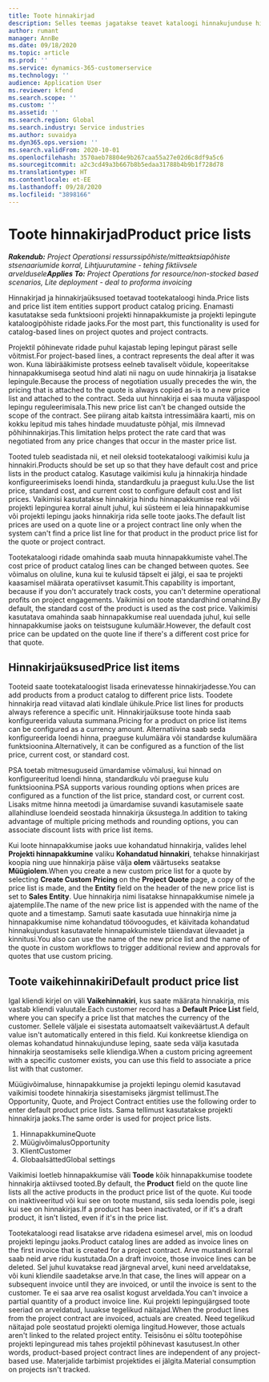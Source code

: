 ```yaml
---
title: Toote hinnakirjad
description: Selles teemas jagatakse teavet kataloogi hinnakujunduse hinnakirjade kohta, mida kasutatakse projekti hinnapakkumiste ja lepingute jaoks.
author: rumant
manager: AnnBe
ms.date: 09/18/2020
ms.topic: article
ms.prod: ''
ms.service: dynamics-365-customerservice
ms.technology: ''
audience: Application User
ms.reviewer: kfend
ms.search.scope: ''
ms.custom: ''
ms.assetid: ''
ms.search.region: Global
ms.search.industry: Service industries
ms.author: suvaidya
ms.dyn365.ops.version: ''
ms.search.validFrom: 2020-10-01
ms.openlocfilehash: 3570aeb78804e9b267caa55a27e02d6c8df9a5c6
ms.sourcegitcommit: a2c3cd49a3b667b8b5edaa31788b4b9b1f728d78
ms.translationtype: HT
ms.contentlocale: et-EE
ms.lasthandoff: 09/28/2020
ms.locfileid: "3898166"
---
```

# <a name="product-price-lists"></a><span data-ttu-id="b941c-103">Toote hinnakirjad</span><span class="sxs-lookup"><span data-stu-id="b941c-103">Product price lists</span></span>

<span data-ttu-id="b941c-104">_**Rakendub:** Project Operationsi ressurssipõhiste/mitteaktsiapõhiste stsenaariumide korral,  Lihtjuurutamine - tehing fiktiivsele arveldusele_</span><span class="sxs-lookup"><span data-stu-id="b941c-104">_**Applies To:** Project Operations for resource/non-stocked based scenarios, Lite deployment - deal to proforma invoicing_</span></span>

<span data-ttu-id="b941c-105">Hinnakirjad ja hinnakirjaüksused toetavad tootekataloogi hinda.</span><span class="sxs-lookup"><span data-stu-id="b941c-105">Price lists and price list item entities support product catalog pricing.</span></span> <span data-ttu-id="b941c-106">Enamasti kasutatakse seda funktsiooni projekti hinnapakkumiste ja projekti lepingute kataloogipõhiste ridade jaoks.</span><span class="sxs-lookup"><span data-stu-id="b941c-106">For the most part, this functionality is used for catalog-based lines on project quotes and project contracts.</span></span>

<span data-ttu-id="b941c-107">Projektil põhinevate ridade puhul kajastab leping lepingut pärast selle võitmist.</span><span class="sxs-lookup"><span data-stu-id="b941c-107">For project-based lines, a contract represents the deal after it was won.</span></span> <span data-ttu-id="b941c-108">Kuna läbirääkimiste protsess eelneb tavaliselt võidule, kopeeritakse hinnapakkumisega seotud hind alati nii nagu on uude hinnakirja ja lisatakse lepingule.</span><span class="sxs-lookup"><span data-stu-id="b941c-108">Because the process of negotiation usually precedes the win, the pricing that is attached to the quote is always copied as-is to a new price list and attached to the contract.</span></span> <span data-ttu-id="b941c-109">Seda uut hinnakirja ei saa muuta väljaspool lepingu reguleerimisala.</span><span class="sxs-lookup"><span data-stu-id="b941c-109">This new price list can't be changed outside the scope of the contract.</span></span> <span data-ttu-id="b941c-110">See piirang aitab kaitsta intressimäära kaarti, mis on kokku lepitud mis tahes hindade muudatuste põhjal, mis ilmnevad põhihinnakirjas.</span><span class="sxs-lookup"><span data-stu-id="b941c-110">This limitation helps protect the rate card that was negotiated from any price changes that occur in the master price list.</span></span>

<span data-ttu-id="b941c-111">Tooted tuleb seadistada nii, et neil oleksid tootekataloogi vaikimisi kulu ja hinnakiri.</span><span class="sxs-lookup"><span data-stu-id="b941c-111">Products should be set up so that they have default cost and price lists in the product catalog.</span></span> <span data-ttu-id="b941c-112">Kasutage vaikimisi kulu ja hinnakirja hindade konfigureerimiseks loendi hinda, standardkulu ja praegust kulu.</span><span class="sxs-lookup"><span data-stu-id="b941c-112">Use the list price, standard cost, and current cost to configure default cost and list prices.</span></span> <span data-ttu-id="b941c-113">Vaikimisi kasutatakse hinnakirja hindu hinnapakkumise real või projekti lepingurea korral ainult juhul, kui süsteem ei leia hinnapakkumise või projekti lepingu jaoks hinnakirja rida selle toote jaoks.</span><span class="sxs-lookup"><span data-stu-id="b941c-113">The default list prices are used on a quote line or a project contract line only when the system can't find a price list line for that product in the product price list for the quote or project contract.</span></span>

<span data-ttu-id="b941c-114">Tootekataloogi ridade omahinda saab muuta hinnapakkumiste vahel.</span><span class="sxs-lookup"><span data-stu-id="b941c-114">The cost price of product catalog lines can be changed between quotes.</span></span> <span data-ttu-id="b941c-115">See võimalus on oluline, kuna kui te kulusid täpselt ei jälgi, ei saa te projekti kaasamisel määrata operatiivset kasumit.</span><span class="sxs-lookup"><span data-stu-id="b941c-115">This capability is important, because if you don't accurately track costs, you can't determine operational profits on project engagements.</span></span> <span data-ttu-id="b941c-116">Vaikimisi on toote standardhind omahind.</span><span class="sxs-lookup"><span data-stu-id="b941c-116">By default, the standard cost of the product is used as the cost price.</span></span> <span data-ttu-id="b941c-117">Vaikimisi kasutatava omahinda saab hinnapakkumise real uuendada juhul, kui selle hinnapakkumise jaoks on teistsugune kulumäär.</span><span class="sxs-lookup"><span data-stu-id="b941c-117">However, the default cost price can be updated on the quote line if there's a different cost price for that quote.</span></span>

## <a name="price-list-items"></a><span data-ttu-id="b941c-118">Hinnakirjaüksused</span><span class="sxs-lookup"><span data-stu-id="b941c-118">Price list items</span></span>

<span data-ttu-id="b941c-119">Tooteid saate tootekataloogist lisada erinevatesse hinnakirjadesse.</span><span class="sxs-lookup"><span data-stu-id="b941c-119">You can add products from a product catalog to different price lists.</span></span> <span data-ttu-id="b941c-120">Toodete hinnakirja read viitavad alati kindlale ühikule.</span><span class="sxs-lookup"><span data-stu-id="b941c-120">Price list lines for products always reference a specific unit.</span></span> <span data-ttu-id="b941c-121">Hinnakirjaüksuse toote hinda saab konfigureerida valuuta summana.</span><span class="sxs-lookup"><span data-stu-id="b941c-121">Pricing for a product on price list items can be configured as a currency amount.</span></span> <span data-ttu-id="b941c-122">Alternatiivina saab seda konfigureerida loendi hinna, praeguse kulumäära või standardse kulumäära funktsioonina.</span><span class="sxs-lookup"><span data-stu-id="b941c-122">Alternatively, it can be configured as a function of the list price, current cost, or standard cost.</span></span>

<span data-ttu-id="b941c-123">PSA toetab mitmesuguseid ümardamise võimalusi, kui hinnad on konfigureeritud loendi hinna, standardkulu või praeguse kulu funktsioonina.</span><span class="sxs-lookup"><span data-stu-id="b941c-123">PSA supports various rounding options when prices are configured as a function of the list price, standard cost, or current cost.</span></span> <span data-ttu-id="b941c-124">Lisaks mitme hinna meetodi ja ümardamise suvandi kasutamisele saate allahindluse loendeid seostada hinnakirja üksustega.</span><span class="sxs-lookup"><span data-stu-id="b941c-124">In addition to taking advantage of multiple pricing methods and rounding options, you can associate discount lists with price list items.</span></span> 

<span data-ttu-id="b941c-125">Kui loote hinnapakkumise jaoks uue kohandatud hinnakirja, valides lehel **Projekti hinnapakkumine** valiku **Kohandatud hinnakiri**, tehakse hinnakirjast koopia ning uue hinnakirja päise välja **olem** väärtuseks seatakse **Müügiolem**.</span><span class="sxs-lookup"><span data-stu-id="b941c-125">When you create a new custom price list for a quote by selecting **Create Custom Pricing** on the **Project Quote** page, a copy of the price list is made, and the **Entity** field on the header of the new price list is set to **Sales Entity**.</span></span> <span data-ttu-id="b941c-126">Uue hinnakirja nimi lisatakse hinnapakkumise nimele ja ajatemplile.</span><span class="sxs-lookup"><span data-stu-id="b941c-126">The name of the new price list is appended with the name of the quote and a timestamp.</span></span> <span data-ttu-id="b941c-127">Samuti saate kasutada uue hinnakirja nime ja hinnapakkumise nime kohandatud töövoogudes, et käivitada kohandatud hinnakujundust kasutavatele hinnapakkumistele täiendavat ülevaadet ja kinnitusi.</span><span class="sxs-lookup"><span data-stu-id="b941c-127">You also can use the name of the new price list and the name of the quote in custom workflows to trigger additional review and approvals for quotes that use custom pricing.</span></span>

 
## <a name="default-product-price-list"></a><span data-ttu-id="b941c-128">Toote vaikehinnakiri</span><span class="sxs-lookup"><span data-stu-id="b941c-128">Default product price list</span></span>
<span data-ttu-id="b941c-129">Igal kliendi kirjel on väli **Vaikehinnakiri**, kus saate määrata hinnakirja, mis vastab kliendi valuutale.</span><span class="sxs-lookup"><span data-stu-id="b941c-129">Each customer record has a **Default Price List** field, where you can specify a price list that matches the currency of the customer.</span></span> <span data-ttu-id="b941c-130">Sellele väljale ei sisestata automaatselt vaikeväärtust.</span><span class="sxs-lookup"><span data-stu-id="b941c-130">A default value isn't automatically entered in this field.</span></span> <span data-ttu-id="b941c-131">Kui konkreetse kliendiga on olemas kohandatud hinnakujunduse leping, saate seda välja kasutada hinnakirja seostamiseks selle kliendiga.</span><span class="sxs-lookup"><span data-stu-id="b941c-131">When a custom pricing agreement with a specific customer exists, you can use this field to associate a price list with that customer.</span></span>

<span data-ttu-id="b941c-132">Müügivõimaluse, hinnapakkumise ja projekti lepingu olemid kasutavad vaikimisi toodete hinnakirja sisestamiseks järgmist tellimust.</span><span class="sxs-lookup"><span data-stu-id="b941c-132">The Opportunity, Quote, and Project Contract entities use the following order to enter default product price lists.</span></span> <span data-ttu-id="b941c-133">Sama tellimust kasutatakse projekti hinnakirja jaoks.</span><span class="sxs-lookup"><span data-stu-id="b941c-133">The same order is used for project price lists.</span></span>

1.  <span data-ttu-id="b941c-134">Hinnapakkumine</span><span class="sxs-lookup"><span data-stu-id="b941c-134">Quote</span></span>
2.  <span data-ttu-id="b941c-135">Müügivõimalus</span><span class="sxs-lookup"><span data-stu-id="b941c-135">Opportunity</span></span>
3.  <span data-ttu-id="b941c-136">Klient</span><span class="sxs-lookup"><span data-stu-id="b941c-136">Customer</span></span>
4.  <span data-ttu-id="b941c-137">Globaalsätted</span><span class="sxs-lookup"><span data-stu-id="b941c-137">Global settings</span></span> 

<span data-ttu-id="b941c-138">Vaikimisi loetleb hinnapakkumise väli **Toode** kõik hinnapakkumise toodete hinnakirja aktiivsed tooted.</span><span class="sxs-lookup"><span data-stu-id="b941c-138">By default, the **Product** field on the quote line lists all the active products in the product price list of the quote.</span></span> <span data-ttu-id="b941c-139">Kui toode on inaktiveeritud või kui see on toote mustand, siis seda loendis pole, isegi kui see on hinnakirjas.</span><span class="sxs-lookup"><span data-stu-id="b941c-139">If a product has been inactivated, or if it's a draft product, it isn't listed, even if it's in the price list.</span></span> 

<span data-ttu-id="b941c-140">Tootekataloogi read lisatakse arve ridadena esimesel arvel, mis on loodud projekti lepingu jaoks.</span><span class="sxs-lookup"><span data-stu-id="b941c-140">Product catalog lines are added as invoice lines on the first invoice that is created for a project contract.</span></span> <span data-ttu-id="b941c-141">Arve mustandi korral saab neid arve ridu kustutada.</span><span class="sxs-lookup"><span data-stu-id="b941c-141">On a draft invoice, those invoice lines can be deleted.</span></span> <span data-ttu-id="b941c-142">Sel juhul kuvatakse read järgneval arvel, kuni need arveldatakse, või kuni kliendile saadetakse arve.</span><span class="sxs-lookup"><span data-stu-id="b941c-142">In that case, the lines will appear on a subsequent invoice until they are invoiced, or until the invoice is sent to the customer.</span></span> <span data-ttu-id="b941c-143">Te ei saa arve rea osalist kogust arveldada.</span><span class="sxs-lookup"><span data-stu-id="b941c-143">You can't invoice a partial quantity of a product invoice line.</span></span> <span data-ttu-id="b941c-144">Kui projekti lepingujärgsed toote seeriad on arveldatud, luuakse tegelikud näitajad.</span><span class="sxs-lookup"><span data-stu-id="b941c-144">When the product lines from the project contract are invoiced, actuals are created.</span></span> <span data-ttu-id="b941c-145">Need tegelikud näitajad pole seostatud projekti olemiga lingitud.</span><span class="sxs-lookup"><span data-stu-id="b941c-145">However, those actuals aren't linked to the related project entity.</span></span> <span data-ttu-id="b941c-146">Teisisõnu ei sõltu tootepõhise projekti lepinguread mis tahes projektil põhinevast kasutusest.</span><span class="sxs-lookup"><span data-stu-id="b941c-146">In other words, product-based project contract lines are independent of any project-based use.</span></span> <span data-ttu-id="b941c-147">Materjalide tarbimist projektides ei jälgita.</span><span class="sxs-lookup"><span data-stu-id="b941c-147">Material consumption on projects isn't tracked.</span></span>
